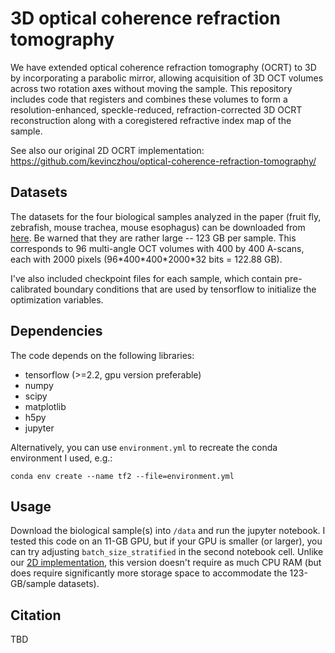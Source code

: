 # 3D optical coherence refraction tomography
We have extended optical coherence refraction tomography (OCRT) to 3D by incorporating a parabolic mirror, allowing acquisition of 3D OCT volumes across two rotation axes without moving the sample. This repository includes code that registers and combines these volumes to form a resolution-enhanced, speckle-reduced, refraction-corrected 3D OCRT reconstruction along with a coregistered refractive index map of the sample.

See also our original 2D OCRT implementation: https://github.com/kevinczhou/optical-coherence-refraction-tomography/

## Datasets
The datasets for the four biological samples analyzed in the paper (fruit fly, zebrafish, mouse trachea, mouse esophagus) can be downloaded from [here](https://doi.org/10.7924/r46h4pk10). Be warned that they are rather large -- 123 GB per sample. This corresponds to 96 multi-angle OCT volumes with 400 by 400 A-scans, each with 2000 pixels (96\*400\*400\*2000\*32 bits = 122.88 GB).

I've also included checkpoint files for each sample, which contain pre-calibrated boundary conditions that are used by tensorflow to initialize the optimization variables.

## Dependencies
The code depends on the following libraries:
- tensorflow (>=2.2, gpu version preferable)
- numpy
- scipy
- matplotlib
- h5py
- jupyter

Alternatively, you can use `environment.yml` to recreate the conda environment I used, e.g.:

    conda env create --name tf2 --file=environment.yml

## Usage
Download the biological sample(s) into `/data` and run the jupyter notebook. I tested this code on an 11-GB GPU, but if your GPU is smaller (or larger), you can try adjusting `batch_size_stratified` in the second notebook cell. Unlike our [2D implementation](https://github.com/kevinczhou/optical-coherence-refraction-tomography/), this version doesn't require as much CPU RAM (but does require significantly more storage space to accommodate the 123-GB/sample datasets).

## Citation
TBD
